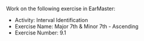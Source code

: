 Work on the following exercise in EarMaster:
- Activity: Interval Identification
- Exercise Name: Major 7th & Minor 7th - Ascending
- Exercise Number: 9.1
